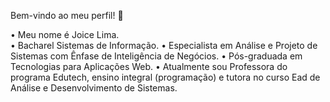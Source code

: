 Bem-vindo ao meu perfil! 👋

• Meu nome é Joice Lima.<br>
• Bacharel Sistemas de Informação.
• Especialista em Análise e Projeto de Sistemas com Ênfase de Inteligência de Negócios.
• Pós-graduada em Tecnologias para Aplicações Web.
• Atualmente sou Professora do programa Edutech, ensino integral (programação) e tutora no curso Ead de Análise e Desenvolvimento de Sistemas.

